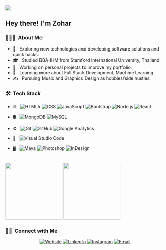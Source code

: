 <img src="https://media-exp1.licdn.com/dms/image/C4D35AQErEVHcGQ1ItQ/profile-framedphoto-shrink_200_200/0/1611763997741?e=1612875600&v=beta&t=N0urspU0ibacu6kivWc9wM81ZRuSfbA_OInoaorOuCc">

<h2> Hey there! I'm Zohar</h2>

<h3> 👨🏻‍💻 &nbsp;About Me </h3>

- 🤔 &nbsp; Exploring new technologies and developing software solutions and quick hacks.
- 🎓 &nbsp; Studied BBA-IHM from Stamford International University, Thailand.
- 💼 &nbsp; Working on personal projects to improve my portfolio.
- 🌱 &nbsp; Learning more about Full Stack Development, Machine Learning.
- ✍️ &nbsp; Pursuing Music and Graphics Design as hobbies/side hustles.

<h3> 🛠 &nbsp;Tech Stack</h3>

- 🌐 &nbsp;
  ![HTML5](https://img.shields.io/badge/-HTML5-333333?style=flat&logo=HTML5)
  ![CSS](https://img.shields.io/badge/-CSS-333333?style=flat&logo=CSS3&logoColor=1572B6)
  ![JavaScript](https://img.shields.io/badge/-JavaScript-333333?style=flat&logo=javascript)
  ![Bootstrap](https://img.shields.io/badge/-Bootstrap-333333?style=flat&logo=bootstrap&logoColor=563D7C)
  ![Node.js](https://img.shields.io/badge/-Node.js-333333?style=flat&logo=node.js)
  ![React](https://img.shields.io/badge/-React-333333?style=flat&logo=react)
- 🛢 &nbsp;
  ![MongoDB](https://img.shields.io/badge/-MongoDB-333333?style=flat&logo=mongodb)
  ![MySQL](https://img.shields.io/badge/-MySQL-333333?style=flat&logo=mysql)
  
- ⚙️ &nbsp;
  ![Git](https://img.shields.io/badge/-Git-333333?style=flat&logo=git)
  ![GitHub](https://img.shields.io/badge/-GitHub-333333?style=flat&logo=github)
  ![Google Analytics](https://img.shields.io/badge/-Google%20Analytics-333333?style=flat&logo=google)
- 🔧 &nbsp;
  ![Visual Studio Code](https://img.shields.io/badge/-Visual%20Studio%20Code-333333?style=flat&logo=visual-studio-code&logoColor=007ACC)

- 🖥 &nbsp;
  ![Maya](https://img.shields.io/badge/-Autodesk%20Maya-333333?style=flat&logo=autodesk)
  ![Photoshop](https://img.shields.io/badge/-Photoshop-333333?style=flat&logo=adobe-photoshop)
  ![InDesign](https://img.shields.io/badge/-InDesign-333333?style=flat&logo=adobe-indesign)

<br/>

<a href="https://github.com/zoharkiks">
  <img height="180em" src="https://github-readme-stats.vercel.app/api?username=zoharkiks&theme=buefy&show_icons=true" />
  <img height="180em" src="https://github-readme-stats.vercel.app/api/top-langs/?username=zoharkiks&theme=buefy&layout=compact" />
</a>

<br/>

<h3> 🤝🏻 &nbsp;Connect with Me </h3>

<p align="center">
<a href="http://zoharwilliams.herokuapp.com/"><img alt="Website" src="https://img.shields.io/badge/Website-zoharwilliams.herokuapp.com-blue?style=flat-square&logo=google-chrome"></a>
<a href="https://www.linkedin.com/in/zoharwilliams/"><img alt="LinkedIn" src="https://img.shields.io/badge/LinkedIn-Zohar Williams-blue?style=flat-square&logo=linkedin"></a>
<a href="https://www.instagram.com/zoharkiks"><img alt="Instagram" src="https://img.shields.io/badge/Instagram-Zohar Williams-blue?style=flat-square&logo=instagram"></a>
<a href="mailto:zoharkiks@gmail.com"><img alt="Email" src="https://img.shields.io/badge/Email-zoharkiks@gmail.com-blue?style=flat-square&logo=gmail"></a>
</p>

